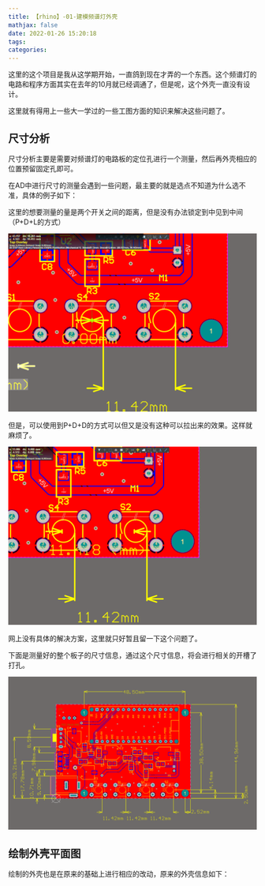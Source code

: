 ```yaml
---
title: 【rhino】-01-建模频谱灯外壳
mathjax: false
date: 2022-01-26 15:20:18
tags:
categories:
---
```


这里的这个项目是我从这学期开始，一直鸽到现在才弄的一个东西。这个频谱灯的电路和程序方面其实在去年的10月就已经调通了，但是呢，这个外壳一直没有设计。

这里就有得用上一些大一学过的一些工图方面的知识来解决这些问题了。

## 尺寸分析

尺寸分析主要是需要对频谱灯的电路板的定位孔进行一个测量，然后再外壳相应的位置预留固定孔即可。

在AD中进行尺寸的测量会遇到一些问题，最主要的就是选点不知道为什么选不准，具体的例子如下：

这里的想要测量的量是两个开关之间的距离，但是没有办法锁定到中见到中间（P+D+L的方式）

![无法定位在圆孔中间](https://raw.githubusercontent.com/PengXuanyao/img-bed/main/image-20220126180126310.png)

但是，可以使用到P+D+D的方式可以但又是没有这种可以拉出来的效果。这样就麻烦了。

![利用P+D+D(Standard测量得到的结果](https://raw.githubusercontent.com/PengXuanyao/img-bed/main/image-20220126180731341.png)

网上没有具体的解决方案，这里就只好暂且留一下这个问题了。

下面是测量好的整个板子的尺寸信息，通过这个尺寸信息，将会进行相关的开槽了打孔。

![尺寸信息](https://raw.githubusercontent.com/PengXuanyao/img-bed/main/image-20220126214604882.png)

## 绘制外壳平面图

绘制的外壳也是在原来的基础上进行相应的改动，原来的外壳信息如下：
